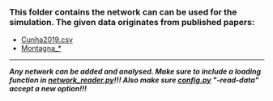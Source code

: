 ### This folder contains the network can can be used for the simulation. The given data originates from published papers:

* [Cunha2019.csv](https://www.ncbi.nlm.nih.gov/pmc/articles/PMC6214327/)
* [Montagna_*](https://zenodo.org/record/3938818#.Yf64mPso9FE)
---
***Any network can be added and analysed. Make sure to include a loading function in [network_reader.py](../network_utils/network_reader.py)!!! Also make sure [config.py](../config/config.py)  "-read-data" accept a new option!!!***
